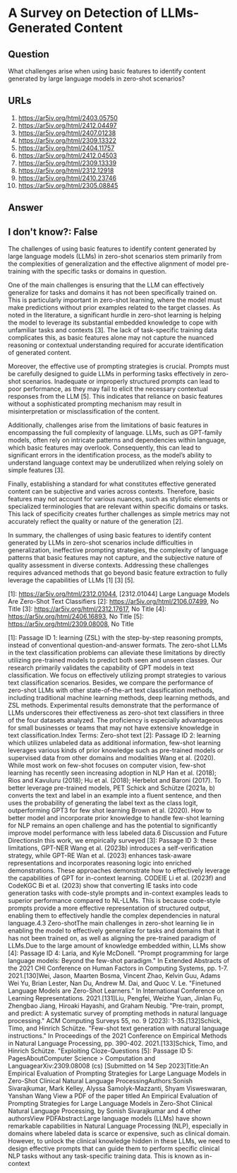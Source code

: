 # A Survey on Detection of LLMs-Generated Content

## Question

What challenges arise when using basic features to identify content generated by large language models in zero-shot scenarios?

## URLs

1. https://ar5iv.org/html/2403.05750
2. https://ar5iv.org/html/2412.04497
3. https://ar5iv.org/html/2407.01238
4. https://ar5iv.org/html/2309.13322
5. https://ar5iv.org/html/2404.11757
6. https://ar5iv.org/html/2412.04503
7. https://ar5iv.org/html/2309.13339
8. https://ar5iv.org/html/2312.12918
9. https://ar5iv.org/html/2410.23746
10. https://ar5iv.org/html/2305.08845

## Answer

## I don't know?: False

The challenges of using basic features to identify content generated by large language models (LLMs) in zero-shot scenarios stem primarily from the complexities of generalization and the effective alignment of model pre-training with the specific tasks or domains in question. 

One of the main challenges is ensuring that the LLM can effectively generalize for tasks and domains it has not been specifically trained on. This is particularly important in zero-shot learning, where the model must make predictions without prior examples related to the target classes. As noted in the literature, a significant hurdle in zero-shot learning is helping the model to leverage its substantial embedded knowledge to cope with unfamiliar tasks and contexts [3]. The lack of task-specific training data complicates this, as basic features alone may not capture the nuanced reasoning or contextual understanding required for accurate identification of generated content.

Moreover, the effective use of prompting strategies is crucial. Prompts must be carefully designed to guide LLMs in performing tasks effectively in zero-shot scenarios. Inadequate or improperly structured prompts can lead to poor performance, as they may fail to elicit the necessary contextual responses from the LLM [5]. This indicates that reliance on basic features without a sophisticated prompting mechanism may result in misinterpretation or misclassification of the content.

Additionally, challenges arise from the limitations of basic features in encompassing the full complexity of language. LLMs, such as GPT-family models, often rely on intricate patterns and dependencies within language, which basic features may overlook. Consequently, this can lead to significant errors in the identification process, as the model’s ability to understand language context may be underutilized when relying solely on simple features [3].

Finally, establishing a standard for what constitutes effective generated content can be subjective and varies across contexts. Therefore, basic features may not account for various nuances, such as stylistic elements or specialized terminologies that are relevant within specific domains or tasks. This lack of specificity creates further challenges as simple metrics may not accurately reflect the quality or nature of the generation [2].

In summary, the challenges of using basic features to identify content generated by LLMs in zero-shot scenarios include difficulties in generalization, ineffective prompting strategies, the complexity of language patterns that basic features may not capture, and the subjective nature of quality assessment in diverse contexts. Addressing these challenges requires advanced methods that go beyond basic feature extraction to fully leverage the capabilities of LLMs [1] [3] [5].

[1]: https://ar5iv.org/html/2312.01044, [2312.01044] Large Language Models Are Zero-Shot Text Classifiers
[2]: https://ar5iv.org/html/2106.07499, No Title
[3]: https://ar5iv.org/html/2312.17617, No Title
[4]: https://ar5iv.org/html/2406.16893, No Title
[5]: https://ar5iv.org/html/2309.08008, No Title

[1]: Passage ID 1: learning (ZSL) with the step-by-step reasoning prompts, instead of conventional question-and-answer formats. The zero-shot LLMs in the text classification problems can alleviate these limitations by directly utilizing pre-trained models to predict both seen and unseen classes. Our research primarily validates the capability of GPT models in text classification. We focus on effectively utilizing prompt strategies to various text classification scenarios. Besides, we compare the performance of zero-shot LLMs with other state-of-the-art text classification methods, including traditional machine learning methods, deep learning methods, and ZSL methods. Experimental results demonstrate that the performance of LLMs underscores their effectiveness as zero-shot text classifiers in three of the four datasets analyzed. The proficiency is especially advantageous for small businesses or teams that may not have extensive knowledge in text classification.Index Terms: Zero-shot text
[2]: Passage ID 2: learning which utilizes unlabeled data as additional information, few-shot learning leverages various kinds of prior knowledge such as pre-trained models or supervised data from other domains and modalities Wang et al. (2020). While most work on few-shot focuses on computer vision, few-shot learning has recently seen increasing adoption in NLP Han et al. (2018); Rios and Kavuluru (2018); Hu et al. (2018); Herbelot and Baroni (2017). To better leverage pre-trained models, PET Schick and Schütze (2021a, b) converts the text and label in an example into a fluent sentence, and then uses the probability of generating the label text as the class logit, outperforming GPT3 for few shot learning Brown et al. (2020). How to better model and incorporate prior knowledge to handle few-shot learning for NLP remains an open challenge and has the potential to significantly improve model performance with less labeled data.6 Discussion and Future DirectionsIn this work, we empirically surveyed
[3]: Passage ID 3: these limitations, GPT-NER Wang et al. (2023b) introduces a self-verification strategy, while GPT-RE Wan et al. (2023) enhances task-aware representations and incorporates reasoning logic into enriched demonstrations. These approaches demonstrate how to effectively leverage the capabilities of GPT for in-context learning. CODEIE Li et al. (2023f) and CodeKGC Bi et al. (2023) show that converting IE tasks into code generation tasks with code-style prompts and in-context examples leads to superior performance compared to NL-LLMs. This is because code-style prompts provide a more effective representation of structured output, enabling them to effectively handle the complex dependencies in natural language.4.3 Zero-shotThe main challenges in zero-shot learning lie in enabling the model to effectively generalize for tasks and domains that it has not been trained on, as well as aligning the pre-trained paradigm of LLMs.Due to the large amount of knowledge embedded within, LLMs show
[4]: Passage ID 4: Laria, and Kyle McDonell. "Prompt programming for large language models: Beyond the few-shot paradigm." In Extended Abstracts of the 2021 CHI Conference on Human Factors in Computing Systems, pp. 1-7. 2021.[130]Wei, Jason, Maarten Bosma, Vincent Zhao, Kelvin Guu, Adams Wei Yu, Brian Lester, Nan Du, Andrew M. Dai, and Quoc V. Le. "Finetuned Language Models are Zero-Shot Learners." In International Conference on Learning Representations. 2021.[131]Liu, Pengfei, Weizhe Yuan, Jinlan Fu, Zhengbao Jiang, Hiroaki Hayashi, and Graham Neubig. "Pre-train, prompt, and predict: A systematic survey of prompting methods in natural language processing." ACM Computing Surveys 55, no. 9 (2023): 1-35.[132]Schick, Timo, and Hinrich Schütze. "Few-shot text generation with natural language instructions." In Proceedings of the 2021 Conference on Empirical Methods in Natural Language Processing, pp. 390-402. 2021.[133]Schick, Timo, and Hinrich Schütze. "Exploiting Cloze-Questions
[5]: Passage ID 5: PagesAboutComputer Science > Computation and LanguagearXiv:2309.08008 (cs)  [Submitted on 14 Sep 2023]Title:An Empirical Evaluation of Prompting Strategies for Large Language Models in Zero-Shot Clinical Natural Language ProcessingAuthors:Sonish Sivarajkumar, Mark Kelley, Alyssa Samolyk-Mazzanti, Shyam Visweswaran, Yanshan Wang View a PDF of the paper titled An Empirical Evaluation of Prompting Strategies for Large Language Models in Zero-Shot Clinical Natural Language Processing, by Sonish Sivarajkumar and 4 other authorsView PDFAbstract:Large language models (LLMs) have shown remarkable capabilities in Natural Language Processing (NLP), especially in domains where labeled data is scarce or expensive, such as clinical domain. However, to unlock the clinical knowledge hidden in these LLMs, we need to design effective prompts that can guide them to perform specific clinical NLP tasks without any task-specific training data. This is known as in-context